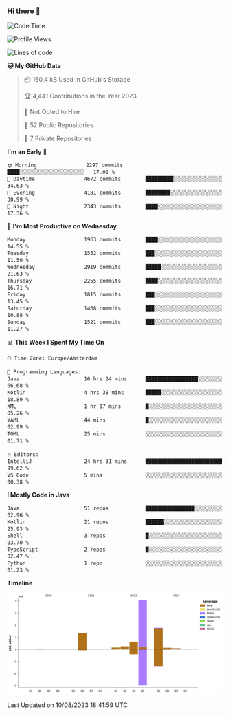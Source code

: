 ### Hi there 👋


<!--START_SECTION:waka-->
![Code Time](http://img.shields.io/badge/Code%20Time-3%2C484%20hrs%2029%20mins-blue)

![Profile Views](http://img.shields.io/badge/Profile%20Views-20-blue)

![Lines of code](https://img.shields.io/badge/From%20Hello%20World%20I%27ve%20Written-8.4%20million%20lines%20of%20code-blue)

**🐱 My GitHub Data** 

> 📦 160.4 kB Used in GitHub's Storage 
 > 
> 🏆 4,441 Contributions in the Year 2023
 > 
> 🚫 Not Opted to Hire
 > 
> 📜 52 Public Repositories 
 > 
> 🔑 7 Private Repositories 
 > 
**I'm an Early 🐤** 

```text
🌞 Morning                2297 commits        ████░░░░░░░░░░░░░░░░░░░░░   17.02 % 
🌆 Daytime                4672 commits        █████████░░░░░░░░░░░░░░░░   34.63 % 
🌃 Evening                4181 commits        ████████░░░░░░░░░░░░░░░░░   30.99 % 
🌙 Night                  2343 commits        ████░░░░░░░░░░░░░░░░░░░░░   17.36 % 
```
📅 **I'm Most Productive on Wednesday** 

```text
Monday                   1963 commits        ████░░░░░░░░░░░░░░░░░░░░░   14.55 % 
Tuesday                  1552 commits        ███░░░░░░░░░░░░░░░░░░░░░░   11.50 % 
Wednesday                2919 commits        █████░░░░░░░░░░░░░░░░░░░░   21.63 % 
Thursday                 2255 commits        ████░░░░░░░░░░░░░░░░░░░░░   16.71 % 
Friday                   1815 commits        ███░░░░░░░░░░░░░░░░░░░░░░   13.45 % 
Saturday                 1468 commits        ███░░░░░░░░░░░░░░░░░░░░░░   10.88 % 
Sunday                   1521 commits        ███░░░░░░░░░░░░░░░░░░░░░░   11.27 % 
```


📊 **This Week I Spent My Time On** 

```text
🕑︎ Time Zone: Europe/Amsterdam

💬 Programming Languages: 
Java                     16 hrs 24 mins      █████████████████░░░░░░░░   66.68 % 
Kotlin                   4 hrs 38 mins       █████░░░░░░░░░░░░░░░░░░░░   18.89 % 
XML                      1 hr 17 mins        █░░░░░░░░░░░░░░░░░░░░░░░░   05.26 % 
YAML                     44 mins             █░░░░░░░░░░░░░░░░░░░░░░░░   02.99 % 
TOML                     25 mins             ░░░░░░░░░░░░░░░░░░░░░░░░░   01.71 % 

🔥 Editors: 
IntelliJ                 24 hrs 31 mins      █████████████████████████   99.62 % 
VS Code                  5 mins              ░░░░░░░░░░░░░░░░░░░░░░░░░   00.38 % 
```

**I Mostly Code in Java** 

```text
Java                     51 repos            ████████████████░░░░░░░░░   62.96 % 
Kotlin                   21 repos            ██████░░░░░░░░░░░░░░░░░░░   25.93 % 
Shell                    3 repos             █░░░░░░░░░░░░░░░░░░░░░░░░   03.70 % 
TypeScript               2 repos             █░░░░░░░░░░░░░░░░░░░░░░░░   02.47 % 
Python                   1 repo              ░░░░░░░░░░░░░░░░░░░░░░░░░   01.23 % 
```



**Timeline**

![Lines of Code chart](https://raw.githubusercontent.com/powercasgamer/powercasgamer/master/assets/bar_graph.png)


 Last Updated on 10/08/2023 18:41:59 UTC
<!--END_SECTION:waka-->
